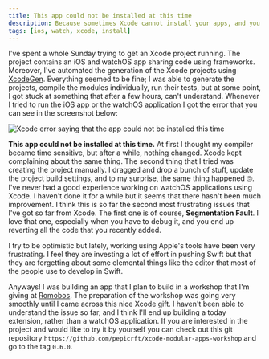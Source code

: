 ```yaml
---
title: This app could not be installed at this time
description: Because sometimes Xcode cannot install your apps, and you have to figure out why.
tags: [ios, watch, xcode, install]
---
```


I've spent a whole Sunday trying to get an Xcode project running. The project contains an iOS and watchOS app sharing code using frameworks. Moreover, I've automated the generation of the Xcode projects using [XcodeGen](https://github.com/yonaskolb/xcodegen). Everything seemed to be fine; I was able to generate the projects, compile the modules individually, run their tests, but at some point, I got stuck at something that after a few hours, can't understand. Whenever I tried to run the iOS app or the watchOS application I got the error that you can see in the screenshot below:

![Xcode error saying that the app could not be installed this time](/images/posts/app-could-not-be-installed.png)

**This app could not be installed at this time.** At first I thought my compiler became time sensitive, but after a while, nothing changed. Xcode kept complaining about the same thing. The second thing that I tried was creating the project manually. I dragged and drop a bunch of stuff, update the project build settings, and to my surprise, the same thing happened 🙄. I've never had a good experience working on watchOS applications using Xcode. I haven't done it for a while but it seems that there hasn't been much improvement. I think this is so far the second most frustrating issues that I've got so far from Xcode. The first one is of course, **Segmentation Fault**. I love that one, especially when you have to debug it, and you end up reverting all the code that you recently added.

I try to be optimistic but lately, working using Apple's tools have been very frustrating. I feel they are investing a lot of effort in pushing Swift but that they are forgetting about some elemental things like the editor that most of the people use to develop in Swift.

Anyways! I was building an app that I plan to build in a workshop that I'm giving at [Romobos](http://romobos.com/). The preparation of the workshop was going very smoothly until I came across this nice Xcode gift. I haven't been able to understand the issue so far, and I think I'll end up building a today extension, rather than a watchOS application. If you are interested in the project and would like to try it by yourself you can check out this git repository `https://github.com/pepicrft/xcode-modular-apps-workshop` and go to the tag `0.6.0`.
